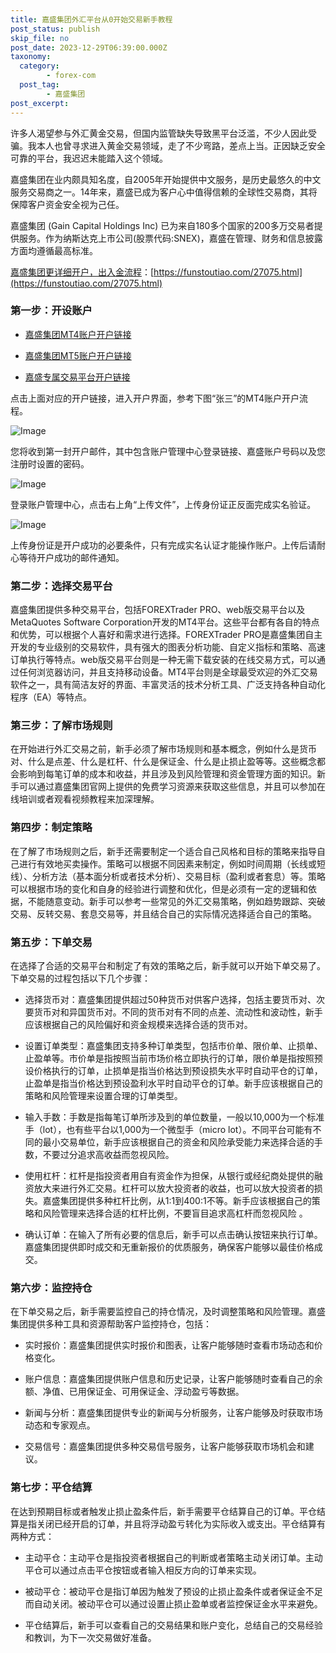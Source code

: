 ```yaml
---
title: 嘉盛集团外汇平台从0开始交易新手教程
post_status: publish
skip_file: no
post_date: 2023-12-29T06:39:00.000Z
taxonomy:
  category:
        - forex-com
  post_tag:
        - 嘉盛集团
post_excerpt: 
---
```

许多人渴望参与外汇黄金交易，但国内监管缺失导致黑平台泛滥，不少人因此受骗。我本人也曾寻求进入黄金交易领域，走了不少弯路，差点上当。正因缺乏安全可靠的平台，我迟迟未能踏入这个领域。

嘉盛集团在业内颇具知名度，自2005年开始提供中文服务，是历史最悠久的中文服务交易商之一。14年来，嘉盛已成为客户心中值得信赖的全球性交易商，其将保障客户资金安全视为己任。

嘉盛集团 (Gain Capital Holdings Inc) 已为来自180多个国家的200多万交易者提供服务。作为纳斯达克上市公司(股票代码:SNEX)，嘉盛在管理、财务和信息披露方面均遵循最高标准。

[嘉盛集团更详细开户，出入金流程](https://funstoutiao.com/27075.html)：[https://funstoutiao.com/27075.html](https://funstoutiao.com/27075.html)

### 第一步：开设账户

* [嘉盛集团MT4账户开户链接](https://s.ssgg.net/jsmt4)

* [嘉盛集团MT5账户开户链接](https://s.ssgg.net/jsmt5)

* [嘉盛专属交易平台开户链接](https://s.ssgg.net/js)

点击上面对应的开户链接，进入开户界面，参考下图“张三”的MT4账户开户流程。

![Image](https://prod-files-secure.s3.us-west-2.amazonaws.com/39ed1227-6d7d-4570-be36-9ccd4a2c4241/7a167aea-686b-400d-af59-4e18eb607a40/640.png?X-Amz-Algorithm=AWS4-HMAC-SHA256&X-Amz-Content-Sha256=UNSIGNED-PAYLOAD&X-Amz-Credential=ASIAZI2LB466TKBE4UIL%2F20250401%2Fus-west-2%2Fs3%2Faws4_request&X-Amz-Date=20250401T161309Z&X-Amz-Expires=3600&X-Amz-Security-Token=IQoJb3JpZ2luX2VjEFgaCXVzLXdlc3QtMiJIMEYCIQCgGQQGHRaTpu98qhPFlRLqp6UYABFX5NH244B%2Buagd3QIhAMxLCaVhSINqRIZisLonIk2kmVSQCyJsE3lrG3IKoDooKogECMH%2F%2F%2F%2F%2F%2F%2F%2F%2F%2FwEQABoMNjM3NDIzMTgzODA1IgweRiNRH%2B3P84SoTewq3AOyFs0ajwX%2FAe7bZ7dN%2FFPn7Dewm823%2BT91fFrKLnj%2Bk13QECzycu3idcVL46fCEoZyjMd1erJe3yM%2Fbjiz16IGp0P8gy5xHLKMyXwENchsYPcZ0u6uiaBUR85zeO6iGEUzoFwhJd%2BSP9JYdYMTaw08BVoJwTTWOndWOK4NEIZQfnPqCbMLg3JUVBjZLNv22Mc5y2Wi5Y71o4GloXF2kmHbo4SWaeQxTV%2BYZHTZ%2F0kL7B4lA9IVh2qNtqrYL6zWooBKuiVfjjbBy5b7TDvBOqK6v9295GQZqDM6O58D8uJmX6XoCDVz9vpRYdp9h%2F7QPYZqfkg5KsY8fmnKbjoE6pXRw3jFN3XLYflXAq8UMRrIwrz1ObeFBp%2Fv1tg1%2BFedeJHrBUNIUi4IQOLSqUuD74HXcF5stNnuoPULeMTdX4VUpHpwquiH8c%2FfbAihjWEUYqrhY%2FlKlRIrgx2Dee6c36qubS1%2F%2FdvKQ67%2By8%2F4lWyQsasXsrl%2FY%2Fo8oJozBrwz2B5dmHRcwL8lOY5l5dafl5o5dr0aSdhm%2FEgg8xkrMd2PIwrMoByQc5cEAIxhYOeCTGfSdSMvCemgzho2AczXf%2FXXGcsEcyZ105nW%2FuZe2e4np6RhBY5%2F3rwm7SqSWjCMn7C%2FBjqkAX43F8dUMBtEAR3tFUHh4GMhjy6G2YZYxO38kv26gDf%2BvjEiggq3peH%2FTxGxXQeY9avw5unqz6mOAKQRjf3nnlC53xi2PwsEaoryhDkAgRGo4%2B%2B4nnFtejRLZg8d%2Bc19U4QNuqpZHhp%2BiH3%2Fz21kudBw12UeSJmaD0oBoIlQOQYj96eMk50iWcWLmlj4yWcB2U%2B%2FLMKJ%2FEdnvl2QQVy887dDeaT0&X-Amz-Signature=9a09a71eb50e1ffcea307e68a01bf14cee584288b53deb58aa1b955a689d3273&X-Amz-SignedHeaders=host&x-id=GetObject)

您将收到第一封开户邮件，其中包含账户管理中心登录链接、嘉盛账户号码以及您注册时设置的密码。

![Image](https://prod-files-secure.s3.us-west-2.amazonaws.com/39ed1227-6d7d-4570-be36-9ccd4a2c4241/eaa1c6b3-2877-4284-a0e1-530e222c27fb/image.png?X-Amz-Algorithm=AWS4-HMAC-SHA256&X-Amz-Content-Sha256=UNSIGNED-PAYLOAD&X-Amz-Credential=ASIAZI2LB466TKBE4UIL%2F20250401%2Fus-west-2%2Fs3%2Faws4_request&X-Amz-Date=20250401T161309Z&X-Amz-Expires=3600&X-Amz-Security-Token=IQoJb3JpZ2luX2VjEFgaCXVzLXdlc3QtMiJIMEYCIQCgGQQGHRaTpu98qhPFlRLqp6UYABFX5NH244B%2Buagd3QIhAMxLCaVhSINqRIZisLonIk2kmVSQCyJsE3lrG3IKoDooKogECMH%2F%2F%2F%2F%2F%2F%2F%2F%2F%2FwEQABoMNjM3NDIzMTgzODA1IgweRiNRH%2B3P84SoTewq3AOyFs0ajwX%2FAe7bZ7dN%2FFPn7Dewm823%2BT91fFrKLnj%2Bk13QECzycu3idcVL46fCEoZyjMd1erJe3yM%2Fbjiz16IGp0P8gy5xHLKMyXwENchsYPcZ0u6uiaBUR85zeO6iGEUzoFwhJd%2BSP9JYdYMTaw08BVoJwTTWOndWOK4NEIZQfnPqCbMLg3JUVBjZLNv22Mc5y2Wi5Y71o4GloXF2kmHbo4SWaeQxTV%2BYZHTZ%2F0kL7B4lA9IVh2qNtqrYL6zWooBKuiVfjjbBy5b7TDvBOqK6v9295GQZqDM6O58D8uJmX6XoCDVz9vpRYdp9h%2F7QPYZqfkg5KsY8fmnKbjoE6pXRw3jFN3XLYflXAq8UMRrIwrz1ObeFBp%2Fv1tg1%2BFedeJHrBUNIUi4IQOLSqUuD74HXcF5stNnuoPULeMTdX4VUpHpwquiH8c%2FfbAihjWEUYqrhY%2FlKlRIrgx2Dee6c36qubS1%2F%2FdvKQ67%2By8%2F4lWyQsasXsrl%2FY%2Fo8oJozBrwz2B5dmHRcwL8lOY5l5dafl5o5dr0aSdhm%2FEgg8xkrMd2PIwrMoByQc5cEAIxhYOeCTGfSdSMvCemgzho2AczXf%2FXXGcsEcyZ105nW%2FuZe2e4np6RhBY5%2F3rwm7SqSWjCMn7C%2FBjqkAX43F8dUMBtEAR3tFUHh4GMhjy6G2YZYxO38kv26gDf%2BvjEiggq3peH%2FTxGxXQeY9avw5unqz6mOAKQRjf3nnlC53xi2PwsEaoryhDkAgRGo4%2B%2B4nnFtejRLZg8d%2Bc19U4QNuqpZHhp%2BiH3%2Fz21kudBw12UeSJmaD0oBoIlQOQYj96eMk50iWcWLmlj4yWcB2U%2B%2FLMKJ%2FEdnvl2QQVy887dDeaT0&X-Amz-Signature=d3e69295b839a0e70fe8f0dfb6c1b580bc2ab0fbc050b788b3487097f4d5123c&X-Amz-SignedHeaders=host&x-id=GetObject)

登录账户管理中心，点击右上角“上传文件”，上传身份证正反面完成实名验证。

![Image](https://prod-files-secure.s3.us-west-2.amazonaws.com/39ed1227-6d7d-4570-be36-9ccd4a2c4241/54090639-09fc-46b4-a135-e0289f707147/image.png?X-Amz-Algorithm=AWS4-HMAC-SHA256&X-Amz-Content-Sha256=UNSIGNED-PAYLOAD&X-Amz-Credential=ASIAZI2LB466TKBE4UIL%2F20250401%2Fus-west-2%2Fs3%2Faws4_request&X-Amz-Date=20250401T161309Z&X-Amz-Expires=3600&X-Amz-Security-Token=IQoJb3JpZ2luX2VjEFgaCXVzLXdlc3QtMiJIMEYCIQCgGQQGHRaTpu98qhPFlRLqp6UYABFX5NH244B%2Buagd3QIhAMxLCaVhSINqRIZisLonIk2kmVSQCyJsE3lrG3IKoDooKogECMH%2F%2F%2F%2F%2F%2F%2F%2F%2F%2FwEQABoMNjM3NDIzMTgzODA1IgweRiNRH%2B3P84SoTewq3AOyFs0ajwX%2FAe7bZ7dN%2FFPn7Dewm823%2BT91fFrKLnj%2Bk13QECzycu3idcVL46fCEoZyjMd1erJe3yM%2Fbjiz16IGp0P8gy5xHLKMyXwENchsYPcZ0u6uiaBUR85zeO6iGEUzoFwhJd%2BSP9JYdYMTaw08BVoJwTTWOndWOK4NEIZQfnPqCbMLg3JUVBjZLNv22Mc5y2Wi5Y71o4GloXF2kmHbo4SWaeQxTV%2BYZHTZ%2F0kL7B4lA9IVh2qNtqrYL6zWooBKuiVfjjbBy5b7TDvBOqK6v9295GQZqDM6O58D8uJmX6XoCDVz9vpRYdp9h%2F7QPYZqfkg5KsY8fmnKbjoE6pXRw3jFN3XLYflXAq8UMRrIwrz1ObeFBp%2Fv1tg1%2BFedeJHrBUNIUi4IQOLSqUuD74HXcF5stNnuoPULeMTdX4VUpHpwquiH8c%2FfbAihjWEUYqrhY%2FlKlRIrgx2Dee6c36qubS1%2F%2FdvKQ67%2By8%2F4lWyQsasXsrl%2FY%2Fo8oJozBrwz2B5dmHRcwL8lOY5l5dafl5o5dr0aSdhm%2FEgg8xkrMd2PIwrMoByQc5cEAIxhYOeCTGfSdSMvCemgzho2AczXf%2FXXGcsEcyZ105nW%2FuZe2e4np6RhBY5%2F3rwm7SqSWjCMn7C%2FBjqkAX43F8dUMBtEAR3tFUHh4GMhjy6G2YZYxO38kv26gDf%2BvjEiggq3peH%2FTxGxXQeY9avw5unqz6mOAKQRjf3nnlC53xi2PwsEaoryhDkAgRGo4%2B%2B4nnFtejRLZg8d%2Bc19U4QNuqpZHhp%2BiH3%2Fz21kudBw12UeSJmaD0oBoIlQOQYj96eMk50iWcWLmlj4yWcB2U%2B%2FLMKJ%2FEdnvl2QQVy887dDeaT0&X-Amz-Signature=4c8aea11f70ad12646dbd7da6e596e3b46e211a167006045923ee0a41814b90a&X-Amz-SignedHeaders=host&x-id=GetObject)

上传身份证是开户成功的必要条件，只有完成实名认证才能操作账户。上传后请耐心等待开户成功的邮件通知。

### 第二步：选择交易平台

嘉盛集团提供多种交易平台，包括FOREXTrader PRO、web版交易平台以及MetaQuotes Software Corporation开发的MT4平台。这些平台都有各自的特点和优势，可以根据个人喜好和需求进行选择。FOREXTrader PRO是嘉盛集团自主开发的专业级别的交易软件，具有强大的图表分析功能、自定义指标和策略、高速订单执行等特点。web版交易平台则是一种无需下载安装的在线交易方式，可以通过任何浏览器访问，并且支持移动设备。MT4平台则是全球最受欢迎的外汇交易软件之一，具有简洁友好的界面、丰富灵活的技术分析工具、广泛支持各种自动化程序（EA）等特点。

### 第三步：了解市场规则

在开始进行外汇交易之前，新手必须了解市场规则和基本概念，例如什么是货币对、什么是点差、什么是杠杆、什么是保证金、什么是止损止盈等等。这些概念都会影响到每笔订单的成本和收益，并且涉及到风险管理和资金管理方面的知识。新手可以通过嘉盛集团官网上提供的免费学习资源来获取这些信息，并且可以参加在线培训或者观看视频教程来加深理解。

### 第四步：制定策略

在了解了市场规则之后，新手还需要制定一个适合自己风格和目标的策略来指导自己进行有效地买卖操作。策略可以根据不同因素来制定，例如时间周期（长线或短线）、分析方法（基本面分析或者技术分析）、交易目标（盈利或者套息）等。策略可以根据市场的变化和自身的经验进行调整和优化，但是必须有一定的逻辑和依据，不能随意变动。新手可以参考一些常见的外汇交易策略，例如趋势跟踪、突破交易、反转交易、套息交易等，并且结合自己的实际情况选择适合自己的策略。

### 第五步：下单交易

在选择了合适的交易平台和制定了有效的策略之后，新手就可以开始下单交易了。下单交易的过程包括以下几个步骤：

* 选择货币对：嘉盛集团提供超过50种货币对供客户选择，包括主要货币对、次要货币对和异国货币对。不同的货币对有不同的点差、流动性和波动性，新手应该根据自己的风险偏好和资金规模来选择合适的货币对。

* 设置订单类型：嘉盛集团支持多种订单类型，包括市价单、限价单、止损单、止盈单等。市价单是指按照当前市场价格立即执行的订单，限价单是指按照预设价格执行的订单，止损单是指当价格达到预设损失水平时自动平仓的订单，止盈单是指当价格达到预设盈利水平时自动平仓的订单。新手应该根据自己的策略和风险管理来设置合理的订单类型。

* 输入手数：手数是指每笔订单所涉及到的单位数量，一般以10,000为一个标准手（lot），也有些平台以1,000为一个微型手（micro lot）。不同平台可能有不同的最小交易单位，新手应该根据自己的资金和风险承受能力来选择合适的手数，不要过分追求高收益而忽视风险。

* 使用杠杆：杠杆是指投资者用自有资金作为担保，从银行或经纪商处提供的融资放大来进行外汇交易。杠杆可以放大投资者的收益，也可以放大投资者的损失。嘉盛集团提供多种杠杆比例，从1:1到400:1不等。新手应该根据自己的策略和风险管理来选择合适的杠杆比例，不要盲目追求高杠杆而忽视风险 。

* 确认订单：在输入了所有必要的信息后，新手可以点击确认按钮来执行订单。嘉盛集团提供即时成交和无重新报价的优质服务，确保客户能够以最佳价格成交。

### 第六步：监控持仓

在下单交易之后，新手需要监控自己的持仓情况，及时调整策略和风险管理。嘉盛集团提供多种工具和资源帮助客户监控持仓，包括：

* 实时报价：嘉盛集团提供实时报价和图表，让客户能够随时查看市场动态和价格变化。

* 账户信息：嘉盛集团提供账户信息和历史记录，让客户能够随时查看自己的余额、净值、已用保证金、可用保证金、浮动盈亏等数据。

* 新闻与分析：嘉盛集团提供专业的新闻与分析服务，让客户能够及时获取市场动态和专家观点。

* 交易信号：嘉盛集团提供多种交易信号服务，让客户能够获取市场机会和建议。

### 第七步：平仓结算

在达到预期目标或者触发止损止盈条件后，新手需要平仓结算自己的订单。平仓结算是指关闭已经开启的订单，并且将浮动盈亏转化为实际收入或支出。平仓结算有两种方式：

* 主动平仓：主动平仓是指投资者根据自己的判断或者策略主动关闭订单。主动平仓可以通过点击平仓按钮或者输入相反方向的订单来实现。

* 被动平仓：被动平仓是指订单因为触发了预设的止损止盈条件或者保证金不足而自动关闭。被动平仓可以通过设置止损止盈单或者监控保证金水平来避免。

* 平仓结算后，新手可以查看自己的交易结果和账户变化，总结自己的交易经验和教训，为下一次交易做好准备。